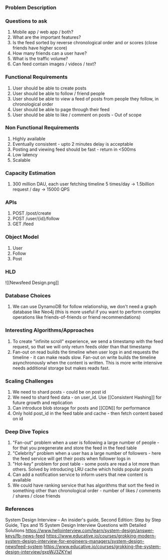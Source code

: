 ### Problem Description


### Questions to ask
1. Mobile app / web app / both?
2. What are the important features?
3. Is the feed sorted by reverse chronological order and or scores (close friends have higher score)
4. How many friends can a user have?
5. What is the traffic volume?
6. Can feed contain images / videos / text?

### Functional Requirements
1. User should be able to create posts 
2. User should be able to follow / friend people
3. User should be able to view a feed of posts from people they follow, in chronological order 
4. User should be able to page through their feed
5. User should be able to like / comment on posts - Out of scope

### Non Functional Requirements
1. Highly available
2. Eventually consistent - upto 2 minutes delay is acceptable 
3. Posting and viewing feed should be fast - return in <500ms
4. Low latency
5. Scalable 

### Capacity Estimation
1. 300 million DAU, each user fetching timeline 5 times/day -> 1.5billion request / day -> 15000 QPS

### APIs
1. POST /post/create
2. POST /user/{id}/follow
3. GET /feed 

### Object Model
1. User
2. Follow
3. Post

### HLD

![[Newsfeed Design.png]]


### Database Choices
1. We can use DynamoDB for follow relationship, we don't need a graph database like Neo4j (this is more useful if you want to perform complex operations like friends-of-friends or friend recommendations)

### Interesting Algorithms/Approaches
1. To create "infinite scroll" experience, we send a timestamp with the feed request, so that we will only return feeds older than that timestamp
2. Fan-out on read builds the timeline when user logs in and requests the timeline - it can make reads slow. Fan-out on write builds the timeline asynchronously when the content is written. This is more write intensive needs additional storage but makes reads fast. 

### Scaling Challenges
1. We need to shard posts - could be on post id
2. We need to shard feed data - on user_id. Use [[Consistent Hashing]] for future growth and replication 
3. Can introduce blob storage for posts and [[CDN]] for performance 
4. Only hold post_id in the feed table and cache - then fetch content based on id

### Deep Dive Topics
1. "Fan-out" problem when a user is following a large number of people - for that you pregenerate and store the feed in the feed table
2. "Celebrity" problem when a user has a large number of followers - here the feed service will get their posts when follower logs in 
3. "Hot-key" problem for post table - some posts are read a lot more than others. Solved by introducing LRU cache which holds popular posts 
4. Can add a notification service to inform users that new content is available
5. We could have ranking service that has algorithms that sort the feed in something other than chronological order - number of likes / comments / shares / close friends 

### References

System Design Interview – An insider's guide, Second Edition: Step by Step Guide, Tips and 15 System Design Interview Questions with Detailed Solutions
https://www.hellointerview.com/learn/system-design/answer-keys/fb-news-feed
https://www.educative.io/courses/grokking-modern-system-design-interview-for-engineers-managers/system-design-newsfeed-system
https://www.educative.io/courses/grokking-the-system-design-interview/gxpWJ3ZKYwl